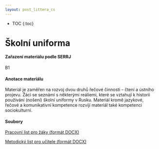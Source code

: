 ```yaml
---
layout: post_littera_cs
---
```

* TOC
{:toc}

# Školní uniforma

#### Zařazení materiálu podle SERRJ

B1

#### Anotace materiálu

Materiál je zaměřen na rozvoj dvou druhů řečové činnosti – čtení a ústního projevu. Žáci se seznámí s některými reáliemi, které se vztahují k historii používání (nošení) školní uniformy v Rusku. Materiál kromě jazykové, řečové a komunikativní kompetence rozvíjí materiál také kompetenci sociokulturní.

#### Soubory

[Pracovní list pro žáky (formát DOCX)](/cs/littera/rustina/materialy/zaci/cteni/68_Skolni_uniforma_Z_B1.docx)

[Metodický list pro učitele (formát DOCX)](/cs/littera/rustina/materialy/metodika/68_Skolni_uniforma_metodika.docx)
